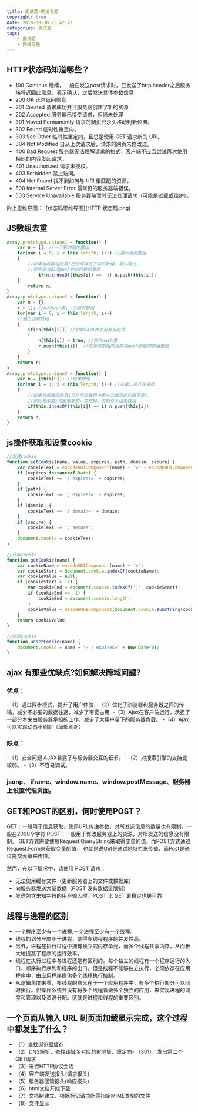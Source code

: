 ```yaml
---
title: 面试题-网络专题
copyright: true
date: 2018-08-30 23:47:42
categories: 面试题
tags:
    - 面试题
    - 网络专题
---
```

## HTTP状态码知道哪些？
- 100  Continue  继续，一般在发送post请求时，已发送了http header之后服务端将返回此信息，表示确认，之后发送具体参数信息
- 200  OK   正常返回信息
- 201  Created  请求成功并且服务器创建了新的资源
- 202  Accepted  服务器已接受请求，但尚未处理
- 301  Moved Permanently  请求的网页已永久移动到新位置。
- 302 Found  临时性重定向。
- 303 See Other  临时性重定向，且总是使用 GET 请求新的 URI。
- 304  Not Modified  自从上次请求后，请求的网页未修改过。
- 400 Bad Request  服务器无法理解请求的格式，客户端不应当尝试再次使用相同的内容发起请求。
- 401 Unauthorized  请求未授权。
- 403 Forbidden  禁止访问。
- 404 Not Found  找不到如何与 URI 相匹配的资源。
- 500 Internal Server Error  最常见的服务器端错误。
- 503 Service Unavailable 服务器端暂时无法处理请求（可能是过载或维护）。

附上思维导图：
![状态码思维导图](HTTP 状态码.png)
## JS数组去重

```javascript
Array.prototype.unique1 = function() {
    var n = []; //一个新的临时数组
    for(var i = 0; i < this.length; i++) //遍历当前数组
    {
        //如果当前数组的第i已经保存进了临时数组，那么跳过，
        //否则把当前项push到临时数组里面
            if(n.indexOf(this[i]) == -1) n.push(this[i]);
    }
        return n;
}
Array.prototype.unique2 = function() {
    var n = {},
    r = []; //n为hash表，r为临时数组
    for(var i = 0; i < this.length; i++) 
    //遍历当前数组
    {
        if(!n[this[i]]) //如果hash表中没有当前项
        {
            n[this[i]] = true; //存入hash表
            r.push(this[i]); //把当前数组的当前项push到临时数组里面
        }
    }
    return r;
}
Array.prototype.unique3 = function() {
    var n = [this[0]]; //结果数组
    for(var i = 1; i < this.length; i++) //从第二项开始遍历
    {
        //如果当前数组的第i项在当前数组中第一次出现的位置不是i，
        //那么表示第i项是重复的，忽略掉。否则存入结果数组
        if(this.indexOf(this[i]) == i) n.push(this[i]);
    }
    return n;
}
```
## js操作获取和设置cookie

```javascript
//创建cookie
function setCookie(name, value, expires, path, domain, secure) {
    var cookieText = encodeURIComponent(name) + '=' + encodeURIComponent(value);
    if (expires instanceof Date) {
        cookieText += '; expires=' + expires;
    }
    if (path) {
        cookieText += '; expires=' + expires;
    }
    if (domain) {
        cookieText += '; domain=' + domain;
    }
    if (secure) {
        cookieText += '; secure';
    }
    document.cookie = cookieText;
}

//获取cookie
function getCookie(name) {
    var cookieName = encodeURIComponent(name) + '=';
    var cookieStart = document.cookie.indexOf(cookieName);
    var cookieValue = null;
    if (cookieStart > -1) {
        var cookieEnd = document.cookie.indexOf(';', cookieStart);
        if (cookieEnd == -1) {
            cookieEnd = document.cookie.length;
        }
        cookieValue = decodeURIComponent(document.cookie.substring(cookieStart + cookieName.length, cookieEnd));
    }
    return cookieValue;
}

//删除cookie
function unsetCookie(name) {
    document.cookie = name + "= ; expires=" + new Date(0);
}
```
## ajax 有那些优缺点?如何解决跨域问题?

### 优点：
-（1）通过异步模式，提升了用户体验.
-（2）优化了浏览器和服务器之间的传输，减少不必要的数据往返，减少了带宽占用.
-（3）Ajax在客户端运行，承担了一部分本来由服务器承担的工作，减少了大用户量下的服务器负载。
-（4）Ajax可以实现动态不刷新（局部刷新）

### 缺点：
-（1）安全问题 AJAX暴露了与服务器交互的细节。
-（2）对搜索引擎的支持比较弱。
-（3）不容易调试。

### jsonp、 iframe、window.name、window.postMessage、服务器上设置代理页面。

## GET和POST的区别，何时使用POST？

GET：一般用于信息获取，使用URL传递参数，对所发送信息的数量也有限制，一般在2000个字符
POST：一般用于修改服务器上的资源，对所发送的信息没有限制。
GET方式需要使用Request.QueryString来取得变量的值，而POST方式通过Request.Form来获取变量的值，
也就是说Get是通过地址栏来传值，而Post是通过提交表单来传值。

然而，在以下情况中，请使用 POST 请求：

- 无法使用缓存文件（更新服务器上的文件或数据库）
- 向服务器发送大量数据（POST 没有数据量限制）
- 发送包含未知字符的用户输入时，POST 比 GET 更稳定也更可靠

## 线程与进程的区别
- 一个程序至少有一个进程,一个进程至少有一个线程. 
- 线程的划分尺度小于进程，使得多线程程序的并发性高。 
- 另外，进程在执行过程中拥有独立的内存单元，而多个线程共享内存，从而极大地提高了程序的运行效率。 
- 线程在执行过程中与进程还是有区别的。每个独立的线程有一个程序运行的入口、顺序执行序列和程序的出口。但是线程不能够独立执行，必须依存在应用程序中，由应用程序提供多个线程执行控制。 
- 从逻辑角度来看，多线程的意义在于一个应用程序中，有多个执行部分可以同时执行。但操作系统并没有将多个线程看做多个独立的应用，来实现进程的调度和管理以及资源分配。这就是进程和线程的重要区别。
## 一个页面从输入 URL 到页面加载显示完成，这个过程中都发生了什么？
- （1）查找浏览器缓存
- （2）DNS解析、查找该域名对应的IP地址、重定向- （301）、发出第二个GET请求
- （3）进行HTTP协议会话
- （4）客户端发送报头(请求报头)
- （5）服务器回馈报头(响应报头)
- （6）html文档开始下载
- （7）文档树建立，根据标记请求所需指定MIME类型的文件
- （8）文件显示